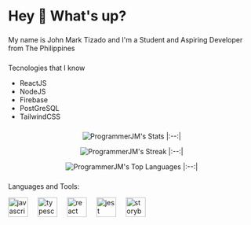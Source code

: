 <h1 align="left">Hey 👋 What's up?</h1>

###

<p align="left">My name is John Mark Tizado and I'm a Student and Aspiring Developer from The Philippines</p>

###
Tecnologies that I know
* ReactJS
* NodeJS
* Firebase
* PostGreSQL
* TailwindCSS

###

<div align="center">

 ![ProgrammerJM's Stats](https://github-readme-stats.vercel.app/api?username=ProgrammerJM&theme=dark&show_icons=true&hide_border=false&count_private=true) 
|:--:|

 ![ProgrammerJM's Streak](https://github-readme-streak-stats.herokuapp.com/?user=ProgrammerJM&theme=dark&hide_border=false) 
|:--:|

 ![ProgrammerJM's Top Languages](https://github-readme-stats.vercel.app/api/top-langs/?username=ProgrammerJM&theme=dark&show_icons=true&hide_border=false&layout=compact) 
|:--:|

</div>


###

###
Languages and Tools:
<div align="left">
  <img src="https://cdn.jsdelivr.net/gh/devicons/devicon/icons/javascript/javascript-original.svg" height="40" alt="javascript logo"  />
  <img width="12" />
  <img src="https://cdn.jsdelivr.net/gh/devicons/devicon/icons/typescript/typescript-original.svg" height="40" alt="typescript logo"  />
  <img width="12" />
  <img src="https://cdn.jsdelivr.net/gh/devicons/devicon/icons/react/react-original.svg" height="40" alt="react logo"  />
  <img width="12" />
  <img src="https://cdn.jsdelivr.net/gh/devicons/devicon/icons/jest/jest-plain.svg" height="40" alt="jest logo"  />
  <img width="12" />
  <img src="https://cdn.jsdelivr.net/gh/devicons/devicon/icons/storybook/storybook-original.svg" height="40" alt="storybook logo"  />
</div>

###
